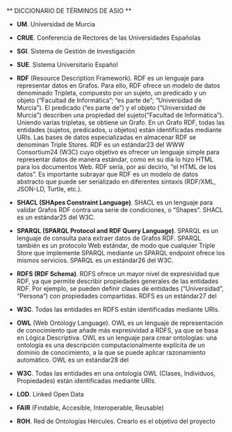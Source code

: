 ** DICCIONARIO DE TÉRMINOS DE ASIO **



*  **UM**. Universidad de Murcia
* **CRUE**. Conferencia de Rectores de las Universidades Españolas
* **SGI**. Sistema de Gestión de Investigación
* **SUE**. Sistema Universitario Español
* **RDF** (Resource Description Framework). RDF es un lenguaje para representar datos en Grafos.
Para ello, RDF ofrece un modelo de datos denominado Tripleta, compuesto por un sujeto, un
predicado y un objeto (“Facultad de Informática”; “es parte de”; “Universidad de Murcia”). El
predicado (“es parte de”) y el objeto (“Universidad de Murcia”) describen una propiedad del
sujeto(“Facultad de Informática”). Uniendo varias tripletas, se obtiene un Grafo. En un Grafo
RDF, todas las entidades (sujetos, predicados, u objetos) están identificadas mediante URIs.
Las bases de datos especializadas en almacenar RDF se denominan Triple Stores. RDF es un
estándar23 del WWW Consortium24 (W3C) cuyo objetivo es ofrecer un lenguaje simple para
representar datos de manera estándar, como en su día lo hizo HTML para los documentos
Web. RDF sería, por así decirlo, “el HTML de los datos”. Es importante subrayar que RDF es
un modelo de datos abstracto que puede ser serializado en diferentes sintaxis (RDF/XML,
JSON-LD, Turtle, etc.).
* **SHACL (SHApes Constraint Language)**. SHACL es un lenguaje para validar Grafos RDF contra una
serie de condiciones, o “Shapes”. SHACL es un estándar25 del W3C.
* **SPARQL (SPARQL Protocol and RDF Query Language)**. SPARQL es un lenguaje de consulta para
extraer datos de Grafos RDF. SPARQL también es un protocolo Web estándar, de modo que
cualquier Triple Store que implemente SPARQL mediante un SPARQL endpoint ofrece los
mismos servicios. SPARQL es un estándar26 del W3C.
* **RDFS (RDF Schema)**. RDFS ofrece un mayor nivel de expresividad que RDF, ya que permite
describir propiedades generales de las entidades RDF. Por ejemplo, se pueden definir clases de
entidades (“Universidad”, “Persona”) con propiedades compartidas. RDFS es un estándar27 del
* **W3C**. Todas las entidades en RDFS están identificadas mediante URIs.
* **OWL** (Web Ontology Language). OWL es un lenguaje de representación de conocimiento que añade
más expresividad a RDFS, ya que se basa en Lógica Descriptiva. OWL es un lenguaje para crear
ontologías: una ontología es una descripción computacionalmente explícita de un dominio de
conocimiento, a la que se puede aplicar razonamiento automático. OWL es un estándar28 del
* **W3C**. Todas las entidades en una ontología OWL (Clases, Individuos, Propiedades) están identificadas mediante URIs.

* **LOD**. Linked Open Data
* **FAIR** (Findable, Accesible, Interoperable, Reusable) 
* **ROH**. Red de Ontologías Hércules. Crearlo es el objetivo del proyecto
